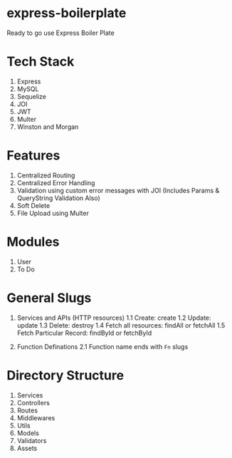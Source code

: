 # express-boilerplate
Ready to go use Express Boiler Plate

# Tech Stack
1. Express
2. MySQL
3. Sequelize
4. JOI
5. JWT
6. Multer
7. Winston and Morgan

# Features
1. Centralized Routing 
2. Centralized Error Handling
3. Validation using custom error messages with JOI (Includes Params & QueryString Validation Also)
4. Soft Delete
5. File Upload using Multer

# Modules
1. User
2. To Do

# General Slugs
1. Services and APIs (HTTP resources)
1.1 Create: create
1.2 Update: update
1.3 Delete: destroy
1.4 Fetch all resources: findAll or fetchAll
1.5 Fetch Particular Record: findById or fetchById

2. Function Definations
2.1 Function name ends with `Fn` slugs

# Directory Structure
1. Services
2. Controllers
3. Routes
4. Middlewares
5. Utils
6. Models
7. Validators
8. Assets